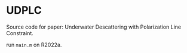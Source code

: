 # UDPLC
Source code for paper: Underwater Descattering with Polarization Line Constraint.

run `main.m` on R2022a.
